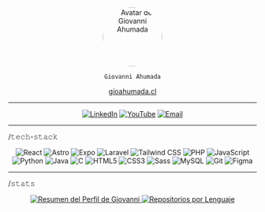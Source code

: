 <div align="center">

<img src="https://github.com/gioahumada.png" width="120px" alt="Avatar de Giovanni Ahumada" style="border-radius:50%;" />

`Giovanni Ahumada`

<a href="https://gioahumada.cl">gioahumada.cl</a>

</div>

---

<p align="center">
  <a href="https://www.linkedin.com/in/gioahumada/" target="_blank"><img src="https://img.shields.io/badge/LinkedIn-0A66C2?style=flat&logo=linkedin&logoColor=white" alt="LinkedIn"></a>
  <a href="https://www.youtube.com/channel/UCjJBeArJEuYkEOAlaFvLLHA" target="_blank"><img src="https://img.shields.io/badge/YouTube-FF0000?style=flat&logo=youtube&logoColor=white" alt="YouTube"></a>
  <a href="mailto:giovanni.ahumada.t@gmail.com"><img src="https://img.shields.io/badge/Email-EA4335?style=flat&logo=gmail&logoColor=white" alt="Email"></a>
</p>

---

/𝚝𝚎𝚌𝚑-𝚜𝚝𝚊𝚌𝚔

<p align="center">
  <img src="https://img.shields.io/badge/React-20232A?style=simple&logo=react&logoColor=61DAFB" alt="React">
  <img src="https://img.shields.io/badge/Astro-000000?style=simple&logo=astro&logoColor=FFFFFF" alt="Astro">
  <img src="https://img.shields.io/badge/Expo-000020?style=simple&logo=expo&logoColor=FFFFFF" alt="Expo">
  <img src="https://img.shields.io/badge/Laravel-FF2D20?style=simple&logo=laravel&logoColor=FFFFFF" alt="Laravel">
  <img src="https://img.shields.io/badge/Tailwind_CSS-38B2AC?style=simple&logo=tailwind-css&logoColor=FFFFFF" alt="Tailwind CSS">
  <img src="https://img.shields.io/badge/PHP-777BB4?style=simple&logo=php&logoColor=FFFFFF" alt="PHP">
  <img src="https://img.shields.io/badge/JavaScript-F7DF1E?style=simple&logo=javascript&logoColor=black" alt="JavaScript">
  <img src="https://img.shields.io/badge/Python-3776AB?style=simple&logo=python&logoColor=FFFFFF" alt="Python">
  <img src="https://img.shields.io/badge/Java-007396?style=simple&logo=openjdk&logoColor=FFFFFF" alt="Java">
  <img src="https://img.shields.io/badge/C-A8B9CC?style=simple&logo=c&logoColor=000000" alt="C">
  <img src="https://img.shields.io/badge/HTML5-E34F26?style=simple&logo=html5&logoColor=FFFFFF" alt="HTML5">
  <img src="https://img.shields.io/badge/CSS3-1572B6?style=simple&logo=css3&logoColor=FFFFFF" alt="CSS3">
  <img src="https://img.shields.io/badge/Sass-CC6699?style=simple&logo=sass&logoColor=FFFFFF" alt="Sass">
  <img src="https://img.shields.io/badge/MySQL-4479A1?style=simple&logo=mysql&logoColor=FFFFFF" alt="MySQL">
  <img src="https://img.shields.io/badge/Git-F05032?style=simple&logo=git&logoColor=FFFFFF" alt="Git">
  <img src="https://img.shields.io/badge/Figma-F24E1E?style=simple&logo=figma&logoColor=FFFFFF" alt="Figma">
</p>

---

/𝚜𝚝𝚊𝚝𝚜

<div align="center">
  <a href="https://github.com/gioahumada">
    <img src="https://github-profile-summary-cards.vercel.app/api/cards/profile-details?username=gioahumada&theme=github_dark" alt="Resumen del Perfil de Giovanni"/>
  </a>
  <a href="https://github.com/gioahumada">
    <img src="https://github-profile-summary-cards.vercel.app/api/cards/repos-per-language?username=gioahumada&theme=github_dark&layout=compact" alt="Repositorios por Lenguaje"/>
  </a>
</div>
